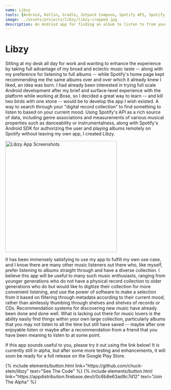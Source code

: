 ```yaml
---
name: Libzy
tools: [Android, Kotlin, Gradle, Jetpack Compose, Spotify API, Spotify SDK, Coroutines, Dagger, Room]
image: ../assets/projects/libzy/libzy-cropped.jpg
description: An Android app for finding an album to listen to from your Spotify library based on your current mood
---
```


# Libzy

Sitting at my desk all day for work and wanting to enhance the experience by taking full advantage of my broad and eclectic music taste -- along with my preference for listening to full albums -- while Spotify's home page kept recommending me the same albums over and over which it already knew I liked, an idea was born. I had already been interested in trying full scale Android development after my brief and surface-level experience with the platform while working at Bose, so I decided a great way to learn -- and kill two birds with one stone -- would be to develop the app I wish existed. A way to search through your "digital record collection" to find something to listen to based on your current mood. Using Spotify's API as a rich source of data, including genre associations and measurements of various musical properties such as danceability or instrumentalness, along with Spotify's Android SDK for authorizing the user and playing albums remotely on Spotify without leaving my own app, I created Libzy.

<img src="../assets/projects/libzy/libzy.png" alt="Libzy App Screenshots" style="height: 350px;" />

It has been immensely satisfying to use my app to fulfill my own use case, and I know there are many other music listeners out there who, like myself, prefer listening to albums straight through and have a diverse collection. I believe this app will be useful to many such music enthusiasts, ranging from younger generations who do not have a physical record collection to older generations who do but would like to digitize their collection for more convenient listening, and use the power of software to make a selection from it based on filtering through metadata according to their current mood, rather than aimlessly thumbing through shelves and shelves of records or CDs. Recommendation systems for discovering new music have already been done and done well. What is lacking out there for music lovers is the ability easily find things within your own large collection, particularly albums that you may not listen to all the time but still have saved -- maybe after one enjoyable listen or maybe after a recommendation from a friend that you have been meaning to listen to at some point.

If this app sounds useful to you, please try it out using the link below! It is currently still in alpha, but after some more testing and enhancements, it will soon be ready for a full release on the Google Play Store.

<p class="text-center">
{% include elements/button.html link="https://github.com/chuck-stein/libzy" text="See The Code" %}
{% include elements/button.html link="https://appdistribution.firebase.dev/i/0c6b8e63ad9c7d12" text="Join The Alpha" %}
</p>

